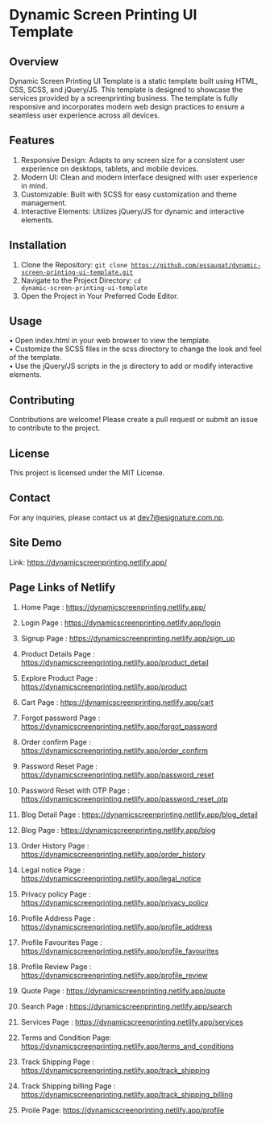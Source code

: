 # Dynamic Screen Printing UI Template
## Overview
Dynamic Screen Printing UI Template is a static template built using HTML, CSS, SCSS, and jQuery/JS. This template is designed to showcase the services provided by a screenprinting business. The template is fully responsive and incorporates modern web design practices to ensure a seamless user experience across all devices.
## Features
1. Responsive Design: Adapts to any screen size for a consistent user experience on desktops, tablets, and mobile devices.
2. Modern UI: Clean and modern interface designed with user experience in mind.
3. Customizable: Built with SCSS for easy customization and theme management.
4. Interactive Elements: Utilizes jQuery/JS for dynamic and interactive elements.

## Installation
1. Clone the Repository:
<code>git clone https://github.com/essaugat/dynamic-screen-printing-ui-template.git </code>
2. Navigate to the Project Directory:
<code>cd dynamic-screen-printing-ui-template </code>
3. Open the Project in Your Preferred Code Editor.
## Usage
• Open index.html in your web browser to view the template. <br>
• Customize the SCSS files in the scss directory to change the look and feel of the template. <br>
• Use the jQuery/JS scripts in the js directory to add or modify interactive elements. <br>
## Contributing
Contributions are welcome! Please create a pull request or submit an issue to contribute to the project.

## License
This project is licensed under the MIT License.

## Contact
For any inquiries, please contact us at dev7@esignature.com.np.

## Site Demo
Link: https://dynamicscreenprinting.netlify.app/

## Page Links of Netlify
1. Home Page : https://dynamicscreenprinting.netlify.app/
2. Login Page : https://dynamicscreenprinting.netlify.app/login
3. Signup Page : https://dynamicscreenprinting.netlify.app/sign_up
4. Product Details Page : https://dynamicscreenprinting.netlify.app/product_detail
5. Explore Product Page : https://dynamicscreenprinting.netlify.app/product
6. Cart Page : https://dynamicscreenprinting.netlify.app/cart
7. Forgot password Page : https://dynamicscreenprinting.netlify.app/forgot_password
8. Order confirm Page : https://dynamicscreenprinting.netlify.app/order_confirm
9. Password Reset Page : https://dynamicscreenprinting.netlify.app/password_reset
10. Password Reset with OTP Page : https://dynamicscreenprinting.netlify.app/password_reset_otp

11. Blog Detail Page : https://dynamicscreenprinting.netlify.app/blog_detail
12. Blog Page : https://dynamicscreenprinting.netlify.app/blog
13. Order History Page : https://dynamicscreenprinting.netlify.app/order_history
14. Legal notice Page : https://dynamicscreenprinting.netlify.app/legal_notice
15. Privacy policy Page : https://dynamicscreenprinting.netlify.app/privacy_policy
16. Profile Address Page : https://dynamicscreenprinting.netlify.app/profile_address
17. Profile Favourites Page : https://dynamicscreenprinting.netlify.app/profile_favourites
18. Profile Review Page : https://dynamicscreenprinting.netlify.app/profile_review

19. Quote Page : https://dynamicscreenprinting.netlify.app/quote
20. Search Page : https://dynamicscreenprinting.netlify.app/search
21. Services Page : https://dynamicscreenprinting.netlify.app/services
22. Terms and Condition Page: https://dynamicscreenprinting.netlify.app/terms_and_conditions
23. Track Shipping Page : https://dynamicscreenprinting.netlify.app/track_shipping
24. Track Shipping billing Page : https://dynamicscreenprinting.netlify.app/track_shipping_billing
25. Proile Page: https://dynamicscreenprinting.netlify.app/profile

